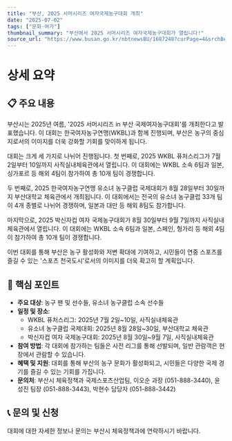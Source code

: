 ```yaml
---
title: "부산, 2025 서머시리즈 여자국제농구대회 개최"
date: "2025-07-02"
tags: ["문화·여가"]
thumbnail_summary: "부산에서 2025 서머시리즈 여자국제농구대회가 열립니다!"
source_url: "https://www.busan.go.kr/nbtnewsBU/1687248?curPage=4&srchBeginDt=&srchEndDt=&srchKey=&srchText="
---
```


# 상세 요약

## 📋 주요 내용
부산시는 2025년 여름, '2025 서머시리즈 in 부산 국제여자농구대회'를 개최한다고 발표했습니다. 이 대회는 한국여자농구연맹(WKBL)과 함께 진행되며, 부산은 농구의 중심지로서의 이미지를 더욱 강화할 기회를 맞이하게 됩니다.

대회는 크게 세 가지로 나뉘어 진행됩니다. 첫 번째로, 2025 WKBL 퓨처스리그가 7월 2일부터 10일까지 사직실내체육관에서 열립니다. 이 대회에는 WKBL 소속 6팀과 일본, 싱가포르 등 해외 4팀이 참가하여 총 10개 팀이 경쟁합니다. 

두 번째로, 2025 한국여자농구연맹 유소녀 농구클럽 국제대회가 8월 28일부터 30일까지 부산대학교 체육관에서 개최됩니다. 이 대회에서는 전국의 유소녀 농구클럽 33개 팀이 4개 종별로 나뉘어 경쟁하며, 일본과 대만 등 해외 8팀도 참가합니다.

마지막으로, 2025 박신자컵 여자 국제농구대회가 8월 30일부터 9월 7일까지 사직실내체육관에서 열립니다. 이 대회에는 WKBL 소속 6팀과 일본, 스페인, 헝가리 등 해외 4팀이 참가하여 총 10개 팀이 경쟁합니다. 

이번 대회를 통해 부산은 농구 활성화와 저변 확대에 기여하고, 시민들이 연중 스포츠를 즐길 수 있는 '스포츠 천국도시'로서의 이미지를 더욱 확고히 할 계획입니다.

## 🎯 핵심 포인트
- **주요 대상**: 농구 팬 및 선수들, 유소녀 농구클럽 소속 선수들
- **일정 및 장소**: 
  - WKBL 퓨처스리그: 2025년 7월 2일~10일, 사직실내체육관
  - 유소녀 농구클럽 국제대회: 2025년 8월 28일~30일, 부산대학교 체육관
  - 박신자컵 여자 국제농구대회: 2025년 8월 30일~9월 7일, 사직실내체육관
- **참여 방법**: 각 대회에 참가하는 팀들은 사전 리그를 통해 선발되며, 일반 관람객은 현장에서 관람할 수 있습니다.
- **혜택 및 지원**: 대회를 통해 부산의 농구 문화가 활성화되고, 시민들은 다양한 국제 경기를 즐길 수 있는 기회를 가집니다.
- **문의처**: 부산시 체육정책과 국제스포츠산업팀, 이오순 과장 (051-888-3440), 윤성진 팀장 (051-888-3443), 박현수 담당자 (051-888-3442)

## 📞 문의 및 신청
대회에 대한 자세한 정보나 문의는 부산시 체육정책과에 연락하시기 바랍니다.